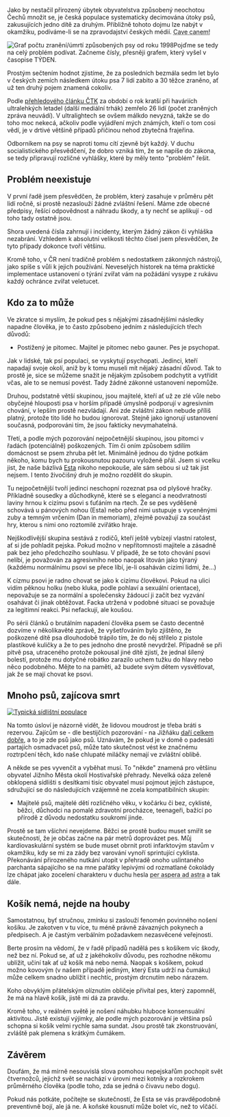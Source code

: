 <!-- dcterms:identifier = riderweblog#164 -->
<!-- dcterms:title = Cave canem! -->
<!-- dcterms:abstract = Chystají se zákeřní zástupci Canis Domesticus vyvraždit republiku? -->
<!-- np9:categoryId = 3 -->
<!-- x4w:category = Vlci -->
<!-- np9:authorId = 1 -->
<!-- np9:authorEmail = michal.valasek@altairis.cz -->
<!-- dcterms:creator = Michal Altair Valášek -->
<!-- dcterms:created = 2004-08-05T02:47:45.5+02:00 -->
<!-- dcterms:dateAccepted = 2004-08-05T02:47:45.5+02:00 -->

Jako by nestačil přirozený úbytek obyvatelstva způsobený neochotou Čechů množit se, je česká populace systematicky decimována útoky psů, zakusujících jedno dítě za druhým. Přibližně tohoto dojmu lze nabýt v okamžiku, podíváme-li se na zpravodajství českých médií. <acronym title="Pozor, pes! (lat.)">Cave canem!</acronym>

![Graf počtu zranění/úmrtí způsobených psy od roku 1998](https://www.cdn.altairis.cz/Blog/graf_psi_zraneni.png "Převzato z časopisu TÝDEN 32/2004")Pojďme se tedy na celý problém podívat. Začneme čísly, přesněji grafem, který vyšel v časopise TÝDEN.

Prostým sečtením hodnot zjistíme, že za posledních bezmála sedm let bylo v českých zemích následkem útoku psa 7 lidí zabito a 30 těžce zraněno, ať už ten druhý pojem znamená cokoliv.

Podle [přehledového článku ČTK](http://www.ceskenoviny.cz/vyhledavani/index_view.php?id=81397) za období o rok kratší při haváriích ultralehkých letadel (další mediální trhák) zemřelo 26 lidí (počet zraněných zpráva neuvádí). V ultralightech se ovšem málkdo nevyzná, takže se do toho moc nekecá, ačkoliv podle vyjádření mých známých, kteří o tom cosi vědí, je v drtivé většině případů přičinou nehod zbytečná frajeřina.

Odborníkem na psy se naproti tomu cítí zjevně být každý. V duchu socialistického přesvědčení, že dobro vzniká tím, že se napíše do zákona, se tedy připravují rozličné vyhlášky, které by měly tento "problém" řešit.

## Problém neexistuje

V první řadě jsem přesvědčen, že problém, který zasahuje v průměru pět lidí ročně, si prostě nezaslouží žádné zvláštní řešení. Máme zde obecné předpisy, řešící odpovědnost a náhradu škody, a ty nechť se aplikují - od toho tady ostatně jsou.

Shora uvedená čísla zahrnují i incidenty, kterým žádný zákon či vyhláška nezabrání. Vzhledem k absolutní velikosti těchto čísel jsem přesvědčen, že tyto případy dokonce tvoří většinu.

Kromě toho, v ČR není tradičně problém s nedostatkem zákonných nástrojů, jako spíše s vůli k jejich používání. Neveselých historek na téma praktické implementace ustanovení o týrání zvířat vám na požádání vysype z rukávu každý ochránce zvířat veletucet.

## Kdo za to může

Ve zkratce si myslím, že pokud pes s nějakými zásadnějšími následky napadne člověka, je to často způsobeno jedním z následujících třech důvodů:

*   Postižený je pitomec. 
Majitel je pitomec nebo gauner. 
Pes je psychopat.

Jak v lidské, tak psí populaci, se vyskytují psychopati. Jedinci, kteří napadají svoje okolí, aniž by k tomu museli mít nějaký zásadní důvod. Tak to prostě je, sice se můžeme snažit je nějakým způsobem podchytit a vytřídit včas, ale to se nemusí povést. Tady žádné zákonné ustanovení nepomůže.

Druhou, podstatně větší skupinou, jsou majitelé, kteří ať už ze zlé vůle nebo obyčejné hlouposti psa v horším případě úmyslně podporují v agresivním chování, v lepším prostě nezvládají. Ani zde zvláštní zákon nebude příliš platný, protože tito lidé ho budou ignorovat. Stejně jako ignorují ustanovení současná, podporováni tím, že jsou fakticky nevymahatelná.

Třetí, a podle mých pozorování nejpočetnější skupinou, jsou pitomci v řadách (potenciálně) poškozených. Tím či oním způsobem sdílím domácnost se psem zhruba pět let. Minimálně jednou do týdne potkám někoho, komu bych tu prokousnutou pazouru vyloženě přál. Jsem si vcelku jist, že naše bázlivá [Esta](http://www.vlcak.cz/) nikoho nepokouše, ale sám sebou si už tak jist nejsem. I tento živočišný druh je možno rozdělit do skupin.

Tu nejpočetnější tvoří jedinci neschopní rozeznat psa od plyšové hračky. Příkladně sousedky a důchodkyně, které se s elegancí a neodvratností laviny hrnou k cizímu psovi s ťuťáním na rtech. Že se pes vyděšeně schovává u pánových nohou (Esta) nebo před nimi ustupuje s vyceněnými zuby a temným vrčením (Dan in memoriam), zřejmě považují za součást hry, kterou s nimi ono roztomilé zviřátko hraje.

Nejškodlivější skupina sestává z rodičů, kteří ještě vybízejí vlastní ratolest, ať si jde pohladit pejska. Pokud možno v nepřítomnosti majitele a zásadně pak bez jeho předchozího souhlasu. V případě, že se toto chování psovi nelíbí, je považován za agresivního nebo naopak litován jako týraný (každému normálnímu psovi se přece líbí, je-li osaháván cizími lidmi, že...)

K cízmu psovi je radno chovat se jako k cizímu člověkovi. Pokud na ulici vidím pěknou holku (nebo kluka, podle pohlaví a sexuální orientace), nepovažuje se za normální a společensky žádoucí ji začít bez vyzvání osahávat či jinak obtěžovat. Facka utržená v podobné situaci se považuje za legitimní reakci. Psi nefackují, ale koušou.

Po sérii článků o brutálním napadení člověka psem se často decentně dozvíme v několikavěté zprávě, že vyšetřováním bylo zjištěno, že poškozené dítě psa dlouhodobě trápilo tím, že do něj střílelo z pistole plastikové kuličky a že to pes jednoho dne prostě nevydržel. Případně se při pitvě psa, utraceného protože pokousal jiné dítě zjistí, že jednal šílený bolestí, protože mu dotyčné robátko zarazilo uchem tužku do hlavy nebo něco podobného. Mějte to na paměti, až budete svým dětem vysvětlovat, jak že se mají chovat ke psovi.

## Mnoho psů, zajícova smrt

[![Typická sídlištní populace](http://gallery.rider.cz/esta/20040327_venceni_s_mujpes.cz/20040327-161536-0000.jpg?w=231&h=300)](http://gallery.rider.cz/esta/20040327_venceni_s_mujpes.cz/20040327-161536-0000.jpg.xhtml) 

Na tomto úsloví je názorně vidět, že lidovou moudrost je třeba bráti s rezervou. Zajícům se - dle bestijčích pozorování - na Jižňáku [daří celkem dobře](http://weblog.bestijka.cz/ShowRecord.aspx?day=20030608), a to je zde psů jako psů. Uznávám, že pokud je v domě o padesáti partajích osmadvacet psů, může tato skutečnost vést ke značnému roztrpčení těch, kdo naše chlupaté miláčky nemají ve zvláštní oblibě.

A někde se pes vyvenčit a vyběhat musí. To "někde" znamená pro většinu obyvatel Jižního Města okolí Hostivařské přehrady. Nevelká oáza zeleně obklopená sídlišti s desítkami tisíc obyvatel musí pojmout jejich zástupce, sdružující se do následujících vzájemně ne zcela kompatibilních skupin:

*   Majitelé psů, 
majitelé dětí rozličného věku, v kočárku či bez, 
cyklisté, 
běžci, 
důchodci na pomalé zdravotní procházce, 
teenageři, bažící po přírodě z důvodu nedostatku soukromí jinde.

Prostě se tam všichni nevejdeme. Běžci se prostě budou muset smířit se skutečností, že je občas začne na pár metrů doprovázet pes. Můj kardiovaskulární systém se bude muset obrnit proti infarktovým stavům v okamžiku, kdy se mi za zády bez varování vynoří sprintující cyklista. Překonávání přirozeného nutkání utopit v přehradě onoho uslintaného parchanta sápajícího se na mne pařátky lepivými od rozmatlané čokolády lze chápat jako zocelení charakteru v duchu hesla <acronym title="Utrpením ke hvězdám (lat.)">per aspera ad astra</acronym> a tak dále.

## Košík nemá, nejde na houby

Samostatnou, byť stručnou, zmínku si zaslouží fenomén povinného nošení košíku. Je zakotven v tu více, tu méně právně závazných pokynech a předpisech. A je častým verbálním požadavkem nezasvěcené veřejnosti.

Berte prosím na vědomí, že v řadě případů nadělá pes s košíkem víc škody, než bez ní. Pokud se, ať už z jakéhokoliv důvodu, pes rozhodne někomu ublížit, učiní tak ať už košík má nebo nemá. Naopak s košíkem, pokud možno kovovým (v našem případě jediným, který Esta udrží na čumáku) může celkem snadno ublížit i nechtíc, prostým drcnutím nebo nárazem.

Koho obvyklým přátelským olíznutím obličeje přivítal pes, který zapomněl, že má na hlavě košík, jistě mi dá za pravdu.

Kromě toho, v reálném světě je nošení náhubku hluboce konsensuální aktivitou. Jistě existují výjimky, ale podle mých pozorování je většina psů schopna si košík velmi rychle sama sundat. Jsou prostě tak zkonstruování, zvláště pak plemena s krátkým čumákem.

## Závěrem

Doufám, že má mírně nesouvislá slova pomohou nepejskařům pochopit svět čtvernožců, jejichž svět se nachází v úrovni mezi kotníky a rozkrokem průměrného člověka (podle toho, zda se jedná o čivavu nebo dogu).

Pokud nás potkáte, počítejte se skutečností, že Esta se vás pravděpodobně preventivně bojí, ale já ne. A koňské kousnutí může bolet víc, než to vlčáčí.